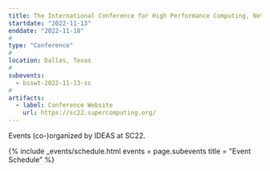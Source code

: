 ```yaml
---
title: The International Conference for High Performance Computing, Networking, Storage, and Analysis (SC22)
startdate: "2022-11-13"
enddate: "2022-11-18"
#
type: "Conference" 
#
location: Dallas, Texas
#
subevents:
  - bsswt-2022-11-13-sc
#
artifacts:
  - label: Conference Website
    url: https://sc22.supercomputing.org/
---
```


Events (co-)organized by IDEAS at SC22.

{% include _events/schedule.html
   events = page.subevents
   title = "Event Schedule"
%}

